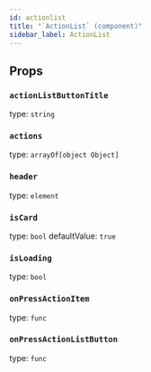```yaml
---
id: actionlist
title: "`ActionList` (component)"
sidebar_label: ActionList
---
```



Props
-----

### `actionListButtonTitle`

type: `string`


### `actions`

type: `arrayOf[object Object]`


### `header`

type: `element`


### `isCard`

type: `bool`
defaultValue: `true`


### `isLoading`

type: `bool`


### `onPressActionItem`

type: `func`


### `onPressActionListButton`

type: `func`

